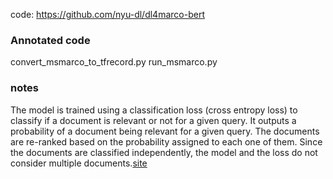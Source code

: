 code:
https://github.com/nyu-dl/dl4marco-bert

### Annotated code
convert_msmarco_to_tfrecord.py
run_msmarco.py

### notes
The model is trained using a classification loss (cross entropy loss) to classify if a document is relevant or not for a given query. It outputs a probability of a document being relevant for a given query. The documents are re-ranked based on the probability assigned to each one of them.
Since the documents are classified independently, the model and the loss do not consider multiple documents.[site](https://github.com/nyu-dl/dl4marco-bert/issues/8) 

